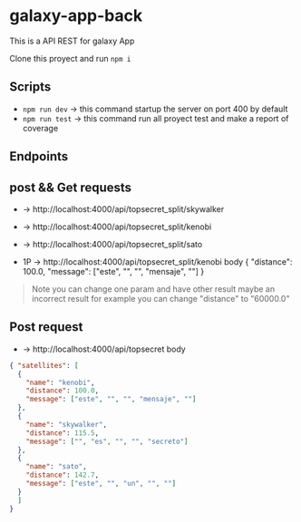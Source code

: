 # galaxy-app-back
This is a API REST for galaxy App

Clone this proyect and run `npm i`

## Scripts

* `npm run dev` -> this command startup the server on port 400 by default
* `npm run test` -> this command run all proyect test and make a report of coverage

## Endpoints 

## post && Get requests
* -> http://localhost:4000/api/topsecret_split/skywalker
* -> http://localhost:4000/api/topsecret_split/kenobi
* -> http://localhost:4000/api/topsecret_split/sato

* 1P -> http://localhost:4000/api/topsecret_split/kenobi
body 
  {
    "distance": 100.0,
    "message": ["este", "", "", "mensaje", ""]
  }

> Note you can change one param and have other result maybe an incorrect result for example you can change "distance" to "60000.0"

## Post request

* -> http://localhost:4000/api/topsecret
body 
```json
{ "satellites": [
  {
    "name": "kenobi",
    "distance": 100.0,
    "message": ["este", "", "", "mensaje", ""]
  },
  {
    "name": "skywalker",
    "distance": 115.5,
    "message": ["", "es", "", "", "secreto"]
  },
  {
    "name": "sato",
    "distance": 142.7,
    "message": ["este", "", "un", "", ""]
  }
  ]
}
```